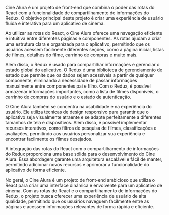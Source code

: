 
Cine Alura é um projeto de front-end que combina o poder das rotas do React com a funcionalidade de compartilhamento de informações do Redux. O objetivo principal deste projeto é criar uma experiência de usuário fluida e interativa para um aplicativo de cinema.

Ao utilizar as rotas do React, o Cine Alura oferece uma navegação eficiente e intuitiva entre diferentes páginas e componentes. As rotas ajudam a criar uma estrutura clara e organizada para o aplicativo, permitindo que os usuários acessem facilmente diferentes seções, como a página inicial, listas de filmes, detalhes do filme, carrinho de compras e muito mais.

Além disso, o Redux é usado para compartilhar informações e gerenciar o estado global do aplicativo. O Redux é uma biblioteca de gerenciamento de estado que permite que os dados sejam acessíveis a partir de qualquer componente, eliminando a necessidade de passar informações manualmente entre componentes pai e filho. Com o Redux, é possível armazenar informações importantes, como a lista de filmes disponíveis, o carrinho de compras do usuário e o estado de autenticação.

O Cine Alura também se concentra na usabilidade e na experiência do usuário. Ele utiliza técnicas de design responsivo para garantir que o aplicativo seja visualmente atraente e se adapte perfeitamente a diferentes tamanhos de tela e dispositivos. Além disso, é possível implementar recursos interativos, como filtros de pesquisa de filmes, classificações e avaliações, permitindo aos usuários personalizar sua experiência e encontrar facilmente os filmes desejados.

A integração das rotas do React com o compartilhamento de informações do Redux proporciona uma base sólida para o desenvolvimento do Cine Alura. Essa abordagem garante uma arquitetura escalável e fácil de manter, permitindo adicionar novos recursos e aprimorar a funcionalidade do aplicativo de forma eficiente.

No geral, o Cine Alura é um projeto de front-end ambicioso que utiliza o React para criar uma interface dinâmica e envolvente para um aplicativo de cinema. Com as rotas do React e o compartilhamento de informações do Redux, o projeto busca oferecer uma experiência de usuário de alta qualidade, permitindo que os usuários naveguem facilmente entre as páginas e acessem informações relevantes de forma rápida e eficiente.
